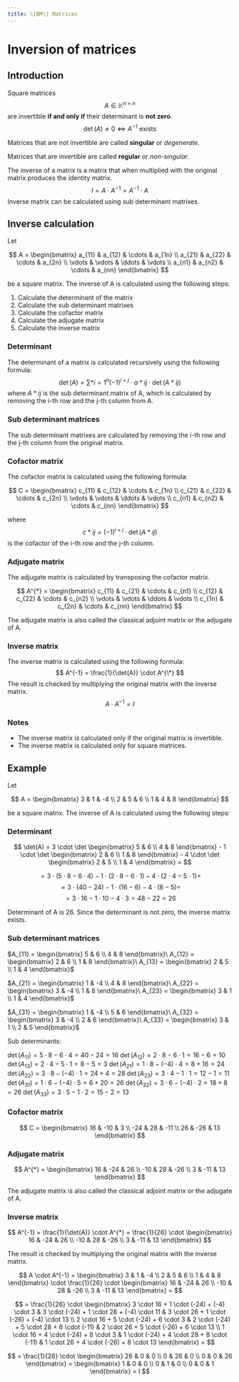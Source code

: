 ```yaml
---
title: \[BM\] Matrices
---
```


# Inversion of matrices

## Introduction

Square matrices
$$ A \in \mathbb{K}^{n \times n} $$
are invertible **if and only if** their determinant is **not zero**.
$$\det(A) \neq 0 \Leftrightarrow A^{-1} \text{ exists}$$

Matrices that are not invertible are called **singular** or _degenerate_.

Matrices that are invertible are called **regular** or _non-singular_.

The inverse of a matrix is a matrix that when multiplied with the original matrix produces the identity matrix.
$$ I = A \cdot A^{-1} = A^{-1} \cdot A $$
Inverse matrix can be calculated using sub determinant matrixes.

## Inverse calculation

Let

$$
A = \begin{bmatrix}
    a_{11} & a_{12} & \cdots & a_{1n} \\
    a_{21} & a_{22} & \cdots & a_{2n} \\
    \vdots & \vdots & \ddots & \vdots \\
    a_{n1} & a_{n2} & \cdots & a_{nn}
\end{bmatrix}
$$

be a square matrix. The inverse of A is calculated using the following steps:

1. Calculate the determinant of the matrix
2. Calculate the sub determinant matrixes
3. Calculate the cofactor matrix
4. Calculate the adjugate matrix
5. Calculate the inverse matrix

### Determinant

The determinant of a matrix is calculated recursively using the following formula:
$$ \det(A) = \sum*{i=1}^{n} (-1)^{i+j} \cdot a*{ij} \cdot \det(A*{ij}) $$
where
$A*{ij}$
is the sub determinant matrix of A, which is calculated by removing the i-th row and the j-th column from A.

### Sub determinant matrices

The sub determinant matrixes are calculated by removing the i-th row and the j-th column from the original matrix.

### Cofactor matrix

The cofactor matrix is calculated using the following formula:

$$
C = \begin{bmatrix}
    c_{11} & c_{12} & \cdots & c_{1n} \\
    c_{21} & c_{22} & \cdots & c_{2n} \\
    \vdots & \vdots & \ddots & \vdots \\
    c_{n1} & c_{n2} & \cdots & c_{nn}
\end{bmatrix}
$$

where
$$ c*{ij} = (-1)^{i+j} \cdot \det(A*{ij}) $$
is the cofactor of the i-th row and the j-th column.

### Adjugate matrix

The adjugate matrix is calculated by transposing the cofactor matrix.

$$
A^{*} = \begin{bmatrix}
    c_{11} & c_{21} & \cdots & c_{n1} \\
    c_{12} & c_{22} & \cdots & c_{n2} \\
    \vdots & \vdots & \ddots & \vdots \\
    c_{1n} & c_{2n} & \cdots & c_{nn}
\end{bmatrix}
$$

The adjugate matrix is also called the classical adjoint matrix or the adjugate of A.

### Inverse matrix

The inverse matrix is calculated using the following formula:
$$ A^{-1} = \frac{1}{\det(A)} \cdot A^{\*} $$
The result is checked by multiplying the original matrix with the inverse matrix.
$$ A \cdot A^{-1} = I $$

### Notes

- The inverse matrix is calculated only if the original matrix is invertible.
- The inverse matrix is calculated only for square matrices.

## Example

Let

$$
A = \begin{bmatrix}
    3 & 1 & -4 \\
    2 & 5 & 6 \\
    1 & 4 & 8
\end{bmatrix}
$$

be a square matrix. The inverse of A is calculated using the following steps:

### Determinant

$$
\det(A) = 3 \cdot \det \begin{bmatrix}
    5 & 6 \\
    4 & 8
\end{bmatrix} - 1 \cdot \det \begin{bmatrix}
    2 & 6 \\
    1 & 8
\end{bmatrix} - 4 \cdot \det \begin{bmatrix}
    2 & 5 \\
    1 & 4
\end{bmatrix} =
$$

$$ = 3 \cdot (5 \cdot 8 - 6 \cdot 4) - 1 \cdot (2 \cdot 8 - 6 \cdot 1) - 4 \cdot (2 \cdot 4 - 5 \cdot 1) =$$
$$= 3 \cdot (40 - 24) - 1 \cdot (16 - 6) - 4 \cdot (8 - 5) =$$
$$= 3 \cdot 16 - 1 \cdot 10 - 4 \cdot 3 = 48 - 22 = 26$$

Determinant of A is 26. Since the determinant is not zero, the inverse matrix exists.

### Sub determinant matrices

$A_{11} = \begin{bmatrix}
    5 & 6 \\
    4 & 8
\end{bmatrix}\ A_{12} = \begin{bmatrix}
    2 & 6 \\
    1 & 8
\end{bmatrix}\ A_{13} = \begin{bmatrix}
    2 & 5 \\
    1 & 4
\end{bmatrix}$

$A_{21} = \begin{bmatrix}
    1 & -4 \\
    4 & 8
\end{bmatrix}\ A_{22} = \begin{bmatrix}
    3 & -4 \\
    1 & 8
\end{bmatrix}\ A_{23} = \begin{bmatrix}
    3 & 1 \\
    1 & 4
\end{bmatrix}$

$A_{31} = \begin{bmatrix}
    1 & -4 \\
    5 & 6
\end{bmatrix}\ A_{32} = \begin{bmatrix}
    3 & -4 \\
    2 & 6
\end{bmatrix}\ A_{33} = \begin{bmatrix}
    3 & 1 \\
    2 & 5
\end{bmatrix}$

Sub determinants:

$\det(A_{11}) = 5 \cdot 8 - 6 \cdot 4 = 40 - 24 = 16$
$\det(A_{12}) = 2 \cdot 8 - 6 \cdot 1 = 16 - 6 = 10$
$\det(A_{13}) = 2 \cdot 4 - 5 \cdot 1 = 8 - 5 = 3$
$\det(A_{21}) = 1 \cdot 8 - (-4) \cdot 4 = 8 + 16 = 24$
$\det(A_{22}) = 3 \cdot 8 - (-4) \cdot 1 = 24 + 4 = 28$
$\det(A_{23}) = 3 \cdot 4 - 1 \cdot 1 = 12 - 1 = 11$
$\det(A_{31}) = 1 \cdot 6 - (-4) \cdot 5 = 6 + 20 = 26$
$\det(A_{32}) = 3 \cdot 6 - (-4) \cdot 2 = 18 + 8 = 26$
$\det(A_{33}) = 3 \cdot 5 - 1 \cdot 2 = 15 - 2 = 13$

### Cofactor matrix

$$
C = \begin{bmatrix}
    16 & -10 & 3 \\
    -24 & 28 & -11 \\
    26 & -26 & 13
\end{bmatrix}
$$

### Adjugate matrix

$$
A^{*} = \begin{bmatrix}
    16 & -24 & 26 \\
    -10 & 28 & -26 \\
    3 & -11 & 13
\end{bmatrix}
$$

The adjugate matrix is also called the classical adjoint matrix or the adjugate of A.

### Inverse matrix

$$
A^{-1} = \frac{1}{\det(A)} \cdot A^{*} = \frac{1}{26} \cdot \begin{bmatrix}
    16 & -24 & 26 \\
    -10 & 28 & -26 \\
    3 & -11 & 13
\end{bmatrix}
$$

The result is checked by multiplying the original matrix with the inverse matrix.

$$
A \cdot A^{-1} = \begin{bmatrix}
    3 & 1 & -4 \\
    2 & 5 & 6 \\
    1 & 4 & 8
\end{bmatrix} \cdot \frac{1}{26} \cdot \begin{bmatrix}
    16 & -24 & 26 \\
    -10 & 28 & -26 \\
    3 & -11 & 13
\end{bmatrix} =
$$

$$
= \frac{1}{26} \cdot \begin{bmatrix}
  3 \cdot 16 + 1 \cdot (-24) + (-4) \cdot 3 & 3 \cdot (-24) + 1 \cdot 28 + (-4) \cdot 11 & 3 \cdot 26 + 1 \cdot (-26) + (-4) \cdot 13 \\
  2 \cdot 16 + 5 \cdot (-24) + 6 \cdot 3 & 2 \cdot (-24) + 5 \cdot 28 + 6 \cdot (-11) & 2 \cdot 26 + 5 \cdot (-26) + 6 \cdot 13 \\
  1 \cdot 16 + 4 \cdot (-24) + 8 \cdot 3 & 1 \cdot (-24) + 4 \cdot 28 + 8 \cdot (-11) & 1 \cdot 26 + 4 \cdot (-26) + 8 \cdot 13
\end{bmatrix} =
$$

$$
= \frac{1}{26} \cdot \begin{bmatrix}
    26 & 0 & 0 \\
    0 & 26 & 0 \\
    0 & 0 & 26
\end{bmatrix} = \begin{bmatrix}
    1 & 0 & 0 \\
    0 & 1 & 0 \\
    0 & 0 & 1
\end{bmatrix} = I
$$
